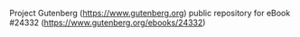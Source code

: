 Project Gutenberg (https://www.gutenberg.org) public repository for eBook #24332 (https://www.gutenberg.org/ebooks/24332)
